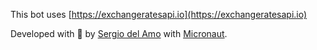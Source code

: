 This bot uses [https://exchangeratesapi.io](https://exchangeratesapi.io)

Developed with 💙 by [Sergio del Amo](https://twitter.com/sdelamo) with [Micronaut](https://micronaut.io). 